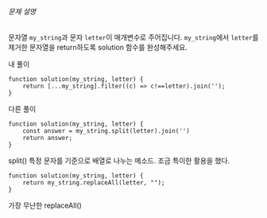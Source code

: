 ###### 문제 설명

문자열 `my_string`과 문자 `letter`이 매개변수로 주어집니다. `my_string`에서 `letter`를 제거한 문자열을 return하도록 solution 함수를 완성해주세요.

내 풀이
```JS
function solution(my_string, letter) {
    return [...my_string].filter((c) => c!==letter).join('');
}
```

다른 풀이
```JS
function solution(my_string, letter) {
    const answer = my_string.split(letter).join('')
    return answer;
}
```
split() 특정 문자를 기준으로 배열로 나누는 메소드.
조금 특이한 활용을 했다.

```JS
function solution(my_string, letter) {
    return my_string.replaceAll(letter, "");
}
```
가장 무난한 replaceAll()